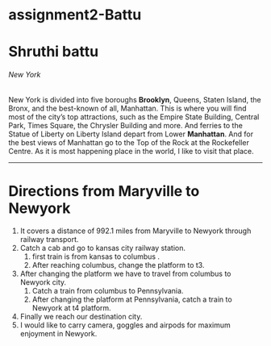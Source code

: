 # assignment2-Battu
# Shruthi battu
###### New York 
New York is divided into five boroughs  **Brooklyn**, Queens, Staten Island, the Bronx, and the best-known of all, Manhattan. This is where you will find most of the city’s top attractions, such as the Empire State Building, Central Park, Times Square, the Chrysler Building and more. And ferries to the Statue of Liberty on Liberty Island depart from Lower **Manhattan**. And for the best views of Manhattan go to the Top of the Rock at the Rockefeller Centre. As it is most happening place in the world, I like to visit that place.

---

# Directions from Maryville to Newyork
1. It covers a distance of 992.1 miles from Maryville to Newyork through railway transport. 
2. Catch a cab and go to kansas city railway station.
   1. first train is from kansas to columbus .
   2. After reaching columbus, change the platform to t3.
3. After changing the platform we have to travel from columbus to Newyork city.
   1. Catch a train from columbus to Pennsylvania.
   2. After changing the platform at Pennsylvania, catch a train to Newyork at t4 platform.
4. Finally we reach our destination city.
5. I would like to carry camera, goggles and airpods for maximum enjoyment in Newyork.



